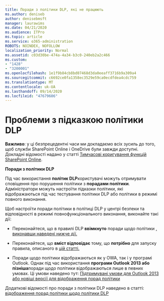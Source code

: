 ```yaml
---
title: Поради з політики DLP, які не працюють
ms.author: deniseb
author: denisebmsft
manager: laurawims
ms.date: 04/21/2020
ms.audience: ITPro
ms.topic: article
ms.service: o365-administration
ROBOTS: NOINDEX, NOFOLLOW
localization_priority: Normal
ms.assetid: c03d30be-474a-4a34-b3c0-240eb2a2c466
ms.custom:
- "1428"
- "3200001"
ms.openlocfilehash: 1e1f9b84cb8bd07468d3da0eeaff3716b9a309a4
ms.sourcegitcommit: c6692ce0fa1358ec3529e59ca0ecdfdea4cdc759
ms.translationtype: MT
ms.contentlocale: uk-UA
ms.lasthandoff: 09/14/2020
ms.locfileid: "47679606"
---
```

# <a name="dlp-policy-tip-issues"></a>Проблеми з підказкою політики DLP

**Важливо**: у ці безпрецедентні часи ми докладаємо всіх зусиль до того, щоб служби SharePoint Online і OneDrive були завжди доступні. Докладні відомості надано у статті [Тимчасові коригування функцій SharePoint Online](https://aka.ms/ODSPAdjustments).

**Поради з політики DLP**

Під час використання **політик DLP**користувачі можуть отримувати сповіщення про порушення політики з **порадами політики**. Адміністратори можуть настроїти підказки політики, які відображаються під час тестування політики DLP або політики в режимі повного виконання.
  
Щоб настроїти поради політики в політиці DLP у центрі безпеки та відповідності в режимі повнофункціонального виконання, виконайте такі дії:
  
- Переконайтеся, що в правилі DLP **ввімкнуто** поради щодо політики [, виконавши наведені нижче дії.](https://docs.microsoft.com/microsoft-365/compliance/use-notifications-and-policy-tips)

- Переконайтеся, що **вміст відповідає** тому, що **потрібно** для запуску правила, описаного в [цій статті.](https://docs.microsoft.com/microsoft-365/compliance/sensitive-information-type-entity-definitions)

- Поради щодо політики відображаються як у OWA, так і у програмі Outlook. Однак під час використання **програми Outlook 2013 або пізніша**поради щодо політики відображаються лише в певних умовах. Ці умови наведено тут: [Підтримувані умови для Outlook 2013 або новіші версії для відображення порад політики](https://docs.microsoft.com/microsoft-365/compliance/use-notifications-and-policy-tips)

Додаткові відомості про поради з політики DLP наведено в статті: [відображення порад політики щодо політики DLP](https://docs.microsoft.com/microsoft-365/compliance/use-notifications-and-policy-tips)
  